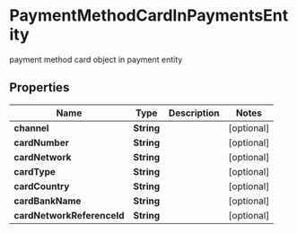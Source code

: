 

# PaymentMethodCardInPaymentsEntity

payment method card object in payment entity

## Properties

| Name | Type | Description | Notes |
|------------ | ------------- | ------------- | -------------|
|**channel** | **String** |  |  [optional] |
|**cardNumber** | **String** |  |  [optional] |
|**cardNetwork** | **String** |  |  [optional] |
|**cardType** | **String** |  |  [optional] |
|**cardCountry** | **String** |  |  [optional] |
|**cardBankName** | **String** |  |  [optional] |
|**cardNetworkReferenceId** | **String** |  |  [optional] |



